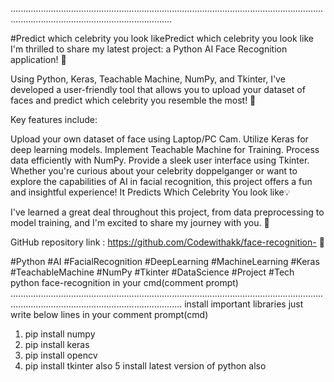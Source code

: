 
............................................................................................................................................................................................

#Predict which celebrity you look likePredict which celebrity you look like
I'm thrilled to share my latest project: a Python AI Face Recognition application! 🚀

Using Python, Keras, Teachable Machine, NumPy, and Tkinter, I've developed a user-friendly tool that allows you to upload your dataset of faces and predict which celebrity you resemble the most! 🤩

Key features include:

Upload your own dataset of face using Laptop/PC Cam.
Utilize Keras for deep learning models.
Implement Teachable Machine for Training.
Process data efficiently with NumPy.
Provide a sleek user interface using Tkinter.
Whether you're curious about your celebrity doppelganger or want to explore the capabilities of AI in facial recognition, this project offers a fun and insightful experience! It Predicts Which Celebrity You look like💡

I've learned a great deal throughout this project, from data preprocessing to model training, and I'm excited to share my journey with you. 🌟

GitHub repository link : https://github.com/Codewithakk/face-recognition- 📁

#Python #AI #FacialRecognition #DeepLearning #MachineLearning #Keras #TeachableMachine #NumPy #Tkinter #DataScience #Project #Tech
python face-recognition
in your cmd(comment prompt)
................................................................................................................................................................................................
install important libraries
just write below lines in your comment prompt(cmd)
1. pip install numpy
2. pip install keras
3. pip install opencv
4. pip install tkinter also
5  install latest version of python also

